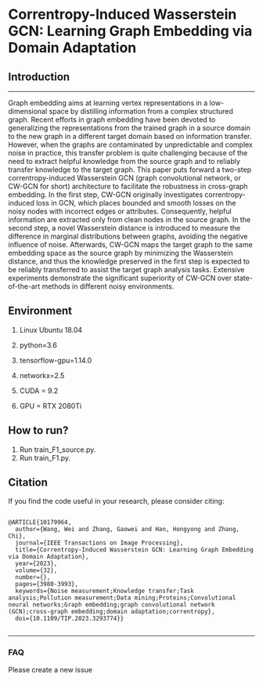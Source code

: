 # Correntropy-Induced Wasserstein GCN: Learning Graph Embedding via Domain Adaptation


## Introduction
-----------------------------------------
Graph embedding aims at learning vertex representations in a low-dimensional space by distilling information from a complex structured graph. Recent efforts in graph embedding have been devoted to generalizing the representations from the trained graph in a source domain to the new graph in a different target domain based on information transfer. However, when the graphs are contaminated by unpredictable and complex noise in practice, this transfer problem is quite challenging because of the need to extract helpful knowledge from the source graph and to reliably transfer knowledge to the target graph. This paper puts forward a two-step correntropy-induced Wasserstein GCN (graph convolutional network, or CW-GCN for short) architecture to facilitate the robustness in cross-graph embedding. In the first step, CW-GCN originally investigates correntropy-induced loss in GCN, which places bounded and smooth losses on the noisy nodes with incorrect edges or attributes. Consequently, helpful information are extracted only from clean nodes in the source graph. In the second step, a novel Wasserstein distance is introduced to measure the difference in marginal distributions between graphs, avoiding the negative influence of noise. Afterwards, CW-GCN maps the target graph to the same embedding space as the source graph by minimizing the Wasserstein distance, and thus the knowledge preserved in the first step is expected to be reliably transferred to assist the target graph analysis tasks. Extensive experiments demonstrate the significant superiority of CW-GCN over state-of-the-art methods
in different noisy environments.



## Environment

1. Linux Ubuntu 18.04   

2. python=3.6  

3. tensorflow-gpu=1.14.0  

4. networkx=2.5

5. CUDA = 9.2

6. GPU = RTX 2080Ti

## How to run?

1. Run train_F1_source.py.
2. Run train_F1.py.


## Citation

If you find the code useful in your research, please consider citing:

 

```

@ARTICLE{10179964,
  author={Wang, Wei and Zhang, Gaowei and Han, Hongyong and Zhang, Chi},
  journal={IEEE Transactions on Image Processing}, 
  title={Correntropy-Induced Wasserstein GCN: Learning Graph Embedding via Domain Adaptation}, 
  year={2023},
  volume={32},
  number={},
  pages={3980-3993},
  keywords={Noise measurement;Knowledge transfer;Task analysis;Pollution measurement;Data mining;Proteins;Convolutional neural networks;Graph embedding;graph convolutional network (GCN);cross-graph embedding;domain adaptation;correntropy},
  doi={10.1109/TIP.2023.3293774}}


```



-------------------------------------------
### FAQ
Please create a new issue

